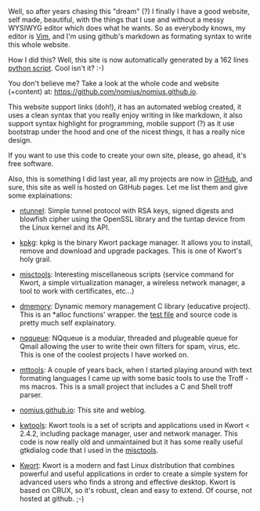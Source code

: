 Well, so after years chasing this "dream" (?) I finally I have a good website, self made, beautiful, with the things that I use and without a messy WYSIWYG editor which does what he wants. So as everybody knows, my editor is [Vim](http://www.vim.org/), and I'm using github's markdown as formating syntax to write this whole website.

How I did this? Well, this site is now automatically generated by a 162 lines [python script](https://github.com/nomius/nomius.github.io/blob/master/generator.py). Cool isn't it? :-)

You don't believe me? Take a look at the whole code and website (+content) at: <https://github.com/nomius/nomius.github.io>.

This website support links (doh!), it has an automated weblog created, it uses a clean syntax that you really enjoy writing in like markdown, it also support syntax highlight for programming, mobile support (?) as it use bootstrap under the hood and one of the nicest things, it has a really nice design.

If you want to use this code to create your own site, please, go ahead, it's free software.

Also, this is something I did last year, all my projects are now in [GitHub](http://www.github.com), and sure, this site as well is hosted on GitHub pages.
Let me list them and give some explainations:

 * [ntunnel](https://github.com/nomius/ntunnel): Simple tunnel protocol with RSA keys, signed digests and blowfish cipher using the OpenSSL library and the tuntap device from the Linux kernel and its API.

 * [kpkg](https://github.com/nomius/kpkg): kpkg is the binary Kwort package manager. It allows you to install, remove and download and upgrade packages. This is one of Kwort's holy grail.

 * [misctools](https://github.com/nomius/misctools): Interesting miscellaneous scripts (service command for Kwort, a simple virtualization manager, a wireless network manager, a tool to work with certificates, etc...)

 * [dmemory](https://github.com/nomius/dmemory): Dynamic memory management C library (educative project). This is an \*alloc functions' wrapper. the [test file](https://github.com/nomius/dmemory/blob/master/test.c) and source code is pretty much self explainatory.

 * [nqqueue](https://github.com/nomius/nqqueue): NQqueue is a modular, threaded and plugeable queue for Qmail allowing the user to write their own filters for spam, virus, etc. This is one of the coolest projects I have worked on.

 * [mttools](https://github.com/nomius/mttools): A couple of years back, when I started playing around with text formating languages I came up with some basic tools to use the Troff -ms macros. This is a small project that includes a C and Shell troff parser.

 * [nomius.github.io](https://github.com/nomius/nomius.github.io): This site and weblog.

 * [kwtools](https://github.com/nomius/kwtools): Kwort tools is a set of scripts and applications used in Kwort < 2.4.2, including package manager, user and network manager. This code is now really old and unmaintained but it has some really useful gtkdialog code that I used in the [misctools](https://github.com/nomius/misctools).

 * [Kwort](http://www.kwort.org): Kwort is a modern and fast Linux distribution that combines powerful and useful applications in order to create a simple system for advanced users who finds a strong and effective desktop. Kwort is based on CRUX, so it's robust, clean and easy to extend. Of course, not hosted at github. ;-)

